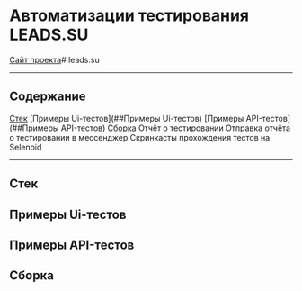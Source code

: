 # Автоматизации тестирования LEADS.SU
<a target="_blank" href="https://leads.su/">Сайт проекта</a># leads.su

---

## Содержание

[Стек](##Стек)
[Примеры Ui-тестов](##Примеры Ui-тестов)
[Примеры API-тестов](##Примеры API-тестов)
[Сборка](##Сборка)
Отчёт о тестировании
Отправка отчёта о тестировании в мессенджер
Скринкасты прохождения тестов на Selenoid

---
## Стек

## Примеры Ui-тестов

## Примеры API-тестов

## Сборка